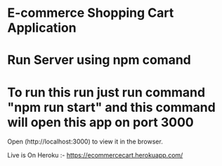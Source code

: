 # E-commerce Shopping Cart Application

# Run Server using npm comand

# To run this run just run command "npm run start" and this command will open this app on port 3000

 Open (http://localhost:3000) to view it in the browser.

Live is On Heroku :- https://ecommercecart.herokuapp.com/
